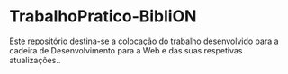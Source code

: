# TrabalhoPratico-BibliON
Este repositório destina-se a colocação do trabalho desenvolvido para a cadeira de Desenvolvimento para a Web e das suas respetivas atualizações..
